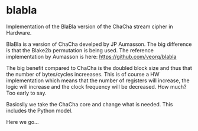 # blabla
Implementation of the BlaBla version of the ChaCha stream cipher in Hardware.

BlaBla is a version of ChaCha develped by JP Aumasson. The big difference is that the Blake2b permutation is being used.
The reference implementation by Aumasson is here: https://github.com/veorq/blabla

The big benefit compared to ChaCha is the doubled block size and thus that the number of bytes/cycles increeases.
This is of course a HW implementation which means that the number of registers will increase, the logic will increase and the clock frequency will
be decreased. How much? Too early to say.

Basicslly we take the ChaCha core and change what is needed. This includes the Python model.

Here we go...
